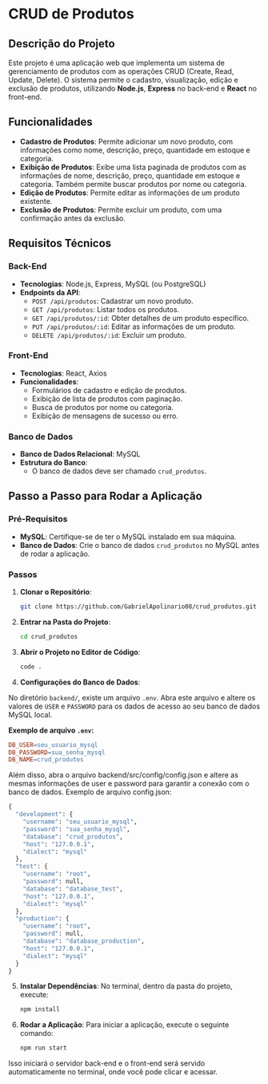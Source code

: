 # CRUD de Produtos 

## Descrição do Projeto

Este projeto é uma aplicação web que implementa um sistema de gerenciamento de produtos com as operações CRUD (Create, Read, Update, Delete). O sistema permite o cadastro, visualização, edição e exclusão de produtos, utilizando **Node.js**, **Express** no back-end e **React** no front-end.

## Funcionalidades

- **Cadastro de Produtos**: Permite adicionar um novo produto, com informações como nome, descrição, preço, quantidade em estoque e categoria.
- **Exibição de Produtos**: Exibe uma lista paginada de produtos com as informações de nome, descrição, preço, quantidade em estoque e categoria. Também permite buscar produtos por nome ou categoria.
- **Edição de Produtos**: Permite editar as informações de um produto existente.
- **Exclusão de Produtos**: Permite excluir um produto, com uma confirmação antes da exclusão.

## Requisitos Técnicos

### Back-End

- **Tecnologias**: Node.js, Express, MySQL (ou PostgreSQL)
- **Endpoints da API**:
    - `POST /api/produtos`: Cadastrar um novo produto.
    - `GET /api/produtos`: Listar todos os produtos.
    - `GET /api/produtos/:id`: Obter detalhes de um produto específico.
    - `PUT /api/produtos/:id`: Editar as informações de um produto.
    - `DELETE /api/produtos/:id`: Excluir um produto.

### Front-End

- **Tecnologias**: React, Axios
- **Funcionalidades**:
    - Formulários de cadastro e edição de produtos.
    - Exibição de lista de produtos com paginação.
    - Busca de produtos por nome ou categoria.
    - Exibição de mensagens de sucesso ou erro.

### Banco de Dados

- **Banco de Dados Relacional**: MySQL
- **Estrutura do Banco**:
    - O banco de dados deve ser chamado `crud_produtos`.

## Passo a Passo para Rodar a Aplicação

### Pré-Requisitos

- **MySQL**: Certifique-se de ter o MySQL instalado em sua máquina.
- **Banco de Dados**: Crie o banco de dados `crud_produtos` no MySQL antes de rodar a aplicação.

### Passos

1. **Clonar o Repositório**:

    ```bash
    git clone https://github.com/GabrielApolinario08/crud_produtos.git
    ```

2. **Entrar na Pasta do Projeto**:

    ```bash
    cd crud_produtos
    ```

3. **Abrir o Projeto no Editor de Código**:

    ```bash
    code .
    ```
4. **Configurações do Banco de Dados**:

No diretório `backend/`, existe um arquivo `.env`. Abra este arquivo e altere os valores de `USER` e `PASSWORD` para os dados de acesso ao seu banco de dados MySQL local.

**Exemplo de arquivo `.env`:**

```makefile
DB_USER=seu_usuario_mysql
DB_PASSWORD=sua_senha_mysql
DB_NAME=crud_produtos
```
Além disso, abra o arquivo backend/src/config/config.json e altere as mesmas informações de user e password para garantir a conexão com o banco de dados.
Exemplo de arquivo config.json:
```makefile
{
  "development": {
    "username": "seu_usuario_mysql",
    "password": "sua_senha_mysql",
    "database": "crud_produtos",
    "host": "127.0.0.1",
    "dialect": "mysql"
  },
  "test": {
    "username": "root",
    "password": null,
    "database": "database_test",
    "host": "127.0.0.1",
    "dialect": "mysql"
  },
  "production": {
    "username": "root",
    "password": null,
    "database": "database_production",
    "host": "127.0.0.1",
    "dialect": "mysql"
  }
}
```
5. **Instalar Dependências**: No terminal, dentro da pasta do projeto, execute:

    ```bash
    npm install
    ```

5. **Rodar a Aplicação**: Para iniciar a aplicação, execute o seguinte comando:

    ```bash
    npm run start
    ```

Isso iniciará o servidor back-end e o front-end será servido automaticamente no terminal, onde você pode clicar e acessar.
